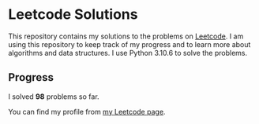 # Leetcode Solutions

This repository contains my solutions to the problems on [Leetcode](https://leetcode.com/problemset/all/). I am using this repository to keep track of my progress and to learn more about algorithms and data structures. I use Python 3.10.6 to solve the problems.

## Progress

I solved **98** problems so far.

You can find my profile from [my Leetcode page](https://leetcode.com/taner_celikkiran/).

